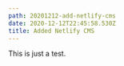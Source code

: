 ```yaml
---
path: 20201212-add-netlify-cms
date: 2020-12-12T22:45:58.530Z
title: Added Netlify CMS
---
```

This is just a test.